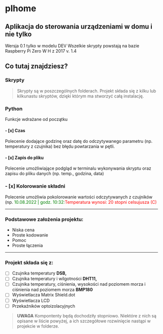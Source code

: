# pIhome 
## Aplikacja do sterowania urządzeniami w domu i nie tylko
Wersja 0.1 tylko w modelu DEV
Wszelkie skrypty powstają na bazie Raspberry Pi Zero W H z 2017 v. 1.4 

## Co tutaj znajdziesz?
### Skrypty
> Skrypty są w poszczególnych folderach. Projekt składa się z kilku lub kilkunastu skryptów, dzięki którym ma stworzyć całą instalację. 
### Python
Funkcje wdrażane od początku
#### - [x] Czas
Polecenie dodające godzinę oraz datę do odczytywanego parametru (np. temperatury z czujnika) bez błędu powtarzania w pętli.
#### - [x] Zapis do pliku
Polecenie umożliwiające podgląd w terminalu wykonywania skryptu oraz zapisu do pliku danych (np. temp., godzina, data)
### - [x] Kolorowanie składni
Polecenie umożliwia pokolorowanie wartości odczytywanych z czujników (np. <span style="color:green">10.08.2022 | godz. 10:32:</style><span style="color:red">Temperatura wynosi: 20 stopni celsujusza (C)</style>
***
### Podstawowe założenia projektu:
- Niska cena
- Proste kodowanie
- Pomoc
- Proste łączenia
***
### Projekt składa się z:
- [ ] Czujnika temperatury **DSB,**
- [ ] Czujnika temperatury i wilgotności **DHT11,**
- [ ] Czujnika temperatury, ciśnienia, wysokości nad poziomem morza i ciśnienia nad poziomem morza **BMP180**
- [ ] Wyświetlacza Matrix Shield.dot 
- [ ] Wyświetlacza LCD
- [ ] Przekaźników optoizolacyjnych

> **UWAGA**
> Kompontenty będą dochodziły stopniowo. Niektóre z nich są opisane w liście powyżej, a ich szczegółowe rozwinięcie nastąpi w projekcie w folderze.
